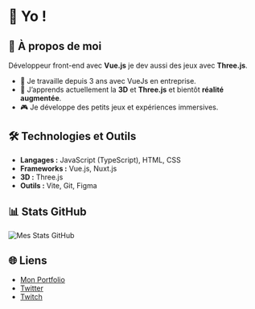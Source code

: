 # 👋 Yo !

## 🚀 À propos de moi
Développeur front-end avec **Vue.js** je dev aussi des jeux avec **Three.js**. 

- 🌟 Je travaille depuis 3 ans avec VueJs en entreprise.
- 🌱 J’apprends actuellement la **3D** et **Three.js** et bientôt **réalité augmentée**.
- 🎮 Je développe des petits jeux et expériences immersives.

## 🛠️ Technologies et Outils
- **Langages :** JavaScript (TypeScript), HTML, CSS
- **Frameworks :** Vue.js, Nuxt.js
- **3D :** Three.js
- **Outils :** Vite, Git, Figma

## 📊 Stats GitHub
![Mes Stats GitHub](https://github-readme-stats.vercel.app/api?username=Ackermiam&show_icons=true&theme=radical)

## 🌐 Liens
- [Mon Portfolio](https://ackermiam.github.io/spaceportfolio/)
- [Twitter](https://twitter.com/AckermiamLeVrai)
- [Twitch](https://www.twitch.tv/ackermiam)
